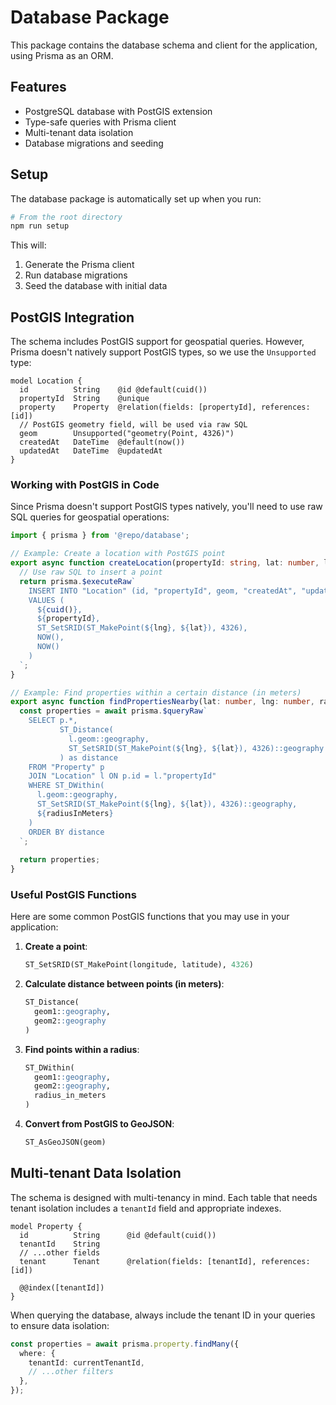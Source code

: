 # Database Package

This package contains the database schema and client for the application, using Prisma as an ORM.

## Features

- PostgreSQL database with PostGIS extension
- Type-safe queries with Prisma client
- Multi-tenant data isolation
- Database migrations and seeding

## Setup

The database package is automatically set up when you run:

```bash
# From the root directory
npm run setup
```

This will:
1. Generate the Prisma client
2. Run database migrations
3. Seed the database with initial data

## PostGIS Integration

The schema includes PostGIS support for geospatial queries. However, Prisma doesn't natively support PostGIS types, so we use the `Unsupported` type:

```prisma
model Location {
  id          String    @id @default(cuid())
  propertyId  String    @unique
  property    Property  @relation(fields: [propertyId], references: [id])
  // PostGIS geometry field, will be used via raw SQL
  geom        Unsupported("geometry(Point, 4326)")
  createdAt   DateTime  @default(now())
  updatedAt   DateTime  @updatedAt
}
```

### Working with PostGIS in Code

Since Prisma doesn't support PostGIS types natively, you'll need to use raw SQL queries for geospatial operations:

```typescript
import { prisma } from '@repo/database';

// Example: Create a location with PostGIS point
export async function createLocation(propertyId: string, lat: number, lng: number) {
  // Use raw SQL to insert a point
  return prisma.$executeRaw`
    INSERT INTO "Location" (id, "propertyId", geom, "createdAt", "updatedAt")
    VALUES (
      ${cuid()},
      ${propertyId},
      ST_SetSRID(ST_MakePoint(${lng}, ${lat}), 4326),
      NOW(),
      NOW()
    )
  `;
}

// Example: Find properties within a certain distance (in meters)
export async function findPropertiesNearby(lat: number, lng: number, radiusInMeters: number) {
  const properties = await prisma.$queryRaw`
    SELECT p.*, 
           ST_Distance(
             l.geom::geography, 
             ST_SetSRID(ST_MakePoint(${lng}, ${lat}), 4326)::geography
           ) as distance
    FROM "Property" p
    JOIN "Location" l ON p.id = l."propertyId"
    WHERE ST_DWithin(
      l.geom::geography,
      ST_SetSRID(ST_MakePoint(${lng}, ${lat}), 4326)::geography,
      ${radiusInMeters}
    )
    ORDER BY distance
  `;
  
  return properties;
}
```

### Useful PostGIS Functions

Here are some common PostGIS functions that you may use in your application:

1. **Create a point**:
   ```sql
   ST_SetSRID(ST_MakePoint(longitude, latitude), 4326)
   ```

2. **Calculate distance between points (in meters)**:
   ```sql
   ST_Distance(
     geom1::geography,
     geom2::geography
   )
   ```

3. **Find points within a radius**:
   ```sql
   ST_DWithin(
     geom1::geography,
     geom2::geography,
     radius_in_meters
   )
   ```

4. **Convert from PostGIS to GeoJSON**:
   ```sql
   ST_AsGeoJSON(geom)
   ```

## Multi-tenant Data Isolation

The schema is designed with multi-tenancy in mind. Each table that needs tenant isolation includes a `tenantId` field and appropriate indexes.

```prisma
model Property {
  id          String      @id @default(cuid())
  tenantId    String
  // ...other fields
  tenant      Tenant      @relation(fields: [tenantId], references: [id])
  
  @@index([tenantId])
}
```

When querying the database, always include the tenant ID in your queries to ensure data isolation:

```typescript
const properties = await prisma.property.findMany({
  where: {
    tenantId: currentTenantId,
    // ...other filters
  },
});
``` 